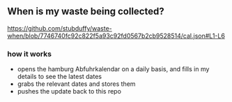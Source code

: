 ## When is my waste being collected?
  https://github.com/stubduffy/waste-when/blob/7746740fc92c822f5a93c92fd0567b2cb9528514/cal.json#L1-L6
  
  ### how it works
  - opens the hamburg Abfuhrkalendar on a daily basis, and fills in my details to see the latest dates
  - grabs the relevant dates and stores them
  - pushes the update back to this repo
  
